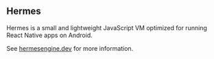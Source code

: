 ## Hermes

Hermes is a small and lightweight JavaScript VM optimized for running
React Native apps on Android.

See [hermesengine.dev](https://hermesengine.dev) for more information.

